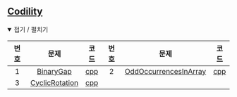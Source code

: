 [Codility](https://app.codility.com/programmers)
------------------------------------------------

<details open> <summary> 접기 / 펼치기 </summary>

| 번호 | 문제                                                                                    | 코드                             | 번호 | 문제                                                                                                    | 코드                                    |
|:----:|:---------------------------------------------------------------------------------------:|:--------------------------------:|:----:|:-------------------------------------------------------------------------------------------------------:|:---------------------------------------:|
|  1   |    [BinaryGap](https://app.codility.com/programmers/lessons/1-iterations/binary_gap)    |   [cpp](source/BinaryGap.cpp)    |  2   | [OddOccurrencesInArray](https://app.codility.com/programmers/lessons/2-arrays/odd_occurrences_in_array) | [cpp](source/OddOccurrencesInArray.cpp) |
|  3   | [CyclicRotation](https://app.codility.com/programmers/lessons/2-arrays/cyclic_rotation) | [cpp](source/CyclicRotation.cpp) |      |                                                                                                         |                                         |

</details>
